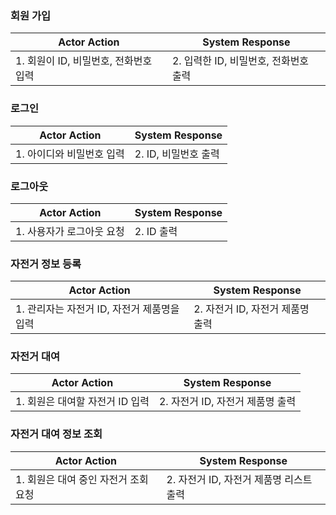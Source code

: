### 회원 가입
| Actor Action                 | System Response     |
| ---------------------------- | ------------------- |
|1. 회원이 ID, 비밀번호, 전화번호 입력|2. 입력한 ID, 비밀번호, 전화번호 출력|

### 로그인
| Actor Action                 | System Response     |
| ---------------------------- | ------------------- |
|1. 아이디와 비밀번호 입력|2. ID, 비밀번호 출력|

### 로그아웃
| Actor Action                 | System Response     |
| ---------------------------- | ------------------- |
|1. 사용자가 로그아웃 요청|2. ID 출력|

### 자전거 정보 등록
| Actor Action                 | System Response     |
| ---------------------------- | ------------------- |
|1. 관리자는 자전거 ID, 자전거 제품명을 입력|2. 자전거 ID, 자전거 제품명 출력|

### 자전거 대여
| Actor Action                 | System Response     |
| ---------------------------- | ------------------- |
|1. 회원은 대여할 자전거 ID 입력|2. 자전거 ID, 자전거 제품명 출력|

### 자전거 대여 정보 조회
| Actor Action                 | System Response     |
| ---------------------------- | ------------------- |
|1. 회원은 대여 중인 자전거 조회 요청|2. 자전거 ID, 자전거 제품명 리스트 출력|